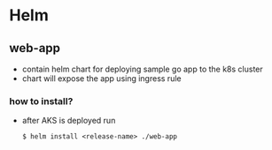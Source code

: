 # Helm

## web-app

 - contain helm chart for deploying sample go app to the k8s cluster
 - chart will expose the app using ingress rule
 
 ### how to install?
   - after AKS is deployed run
   
         $ helm install <release-name> ./web-app
   
   
